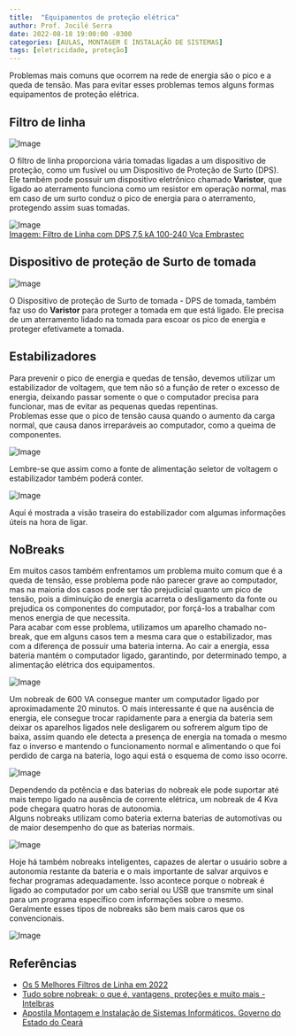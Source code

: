 ```yaml
---
title:  "Equipamentos de proteção elétrica"
author: Prof. Jocilé Serra
date: 2022-08-18 19:00:00 -0300
categories: [AULAS, MONTAGEM E INSTALAÇÃO DE SISTEMAS]
tags: [eletricidade, proteção]
---
```

Problemas mais comuns que ocorrem na rede de energia são o pico e a queda de tensão. Mas para evitar esses problemas temos alguns formas equipamentos de proteção elétrica.

## Filtro de linha

![Image](https://user-images.githubusercontent.com/45495068/185808868-b2fd7dcf-96f7-4ca4-8be7-72a1020b55e6.png)

O filtro de linha proporciona vária tomadas ligadas a um dispositivo de proteção, como um fusível ou um Dispositivo de Proteção de Surto (DPS). Ele também pode possuir um dispositivo eletrônico chamado **Varistor**, que ligado ao aterramento funciona como um resistor em operação normal, mas em caso de um surto conduz o pico de energia para o aterramento, protegendo assim suas tomadas.

![Image](https://user-images.githubusercontent.com/45495068/185809761-f29ef5fe-f78d-4a2d-a370-966df0b6778e.png)  
[Imagem: Filtro de Linha com DPS 7,5 kA 100-240 Vca Embrastec](https://eloja.eletrotecnicaveracruz.com.br/produtos/filtro-de-linha-com-dps-75-ka-100-240-vca-embrastec/)

## Dispositivo de proteção de Surto de tomada

![Image](https://user-images.githubusercontent.com/45495068/185809008-168ad204-83e6-4f47-bf2c-20a215242bfe.png)

O Dispositivo de proteção de Surto de tomada - DPS de tomada, também faz uso do **Varistor** para proteger a tomada em que está ligado. Ele precisa de um aterramento lidado na tomada para escoar os pico de energia e proteger efetivamete a tomada.

## Estabilizadores

Para prevenir o pico de energia e quedas de tensão, devemos utilizar um estabilizador de voltagem, que tem não só a função de reter o excesso de energia, deixando passar somente o que o computador precisa para funcionar, mas de evitar as pequenas quedas
repentinas.  
Problemas esse que o pico de tensão causa quando o aumento da carga normal, que causa danos irreparáveis ao computador, como a queima de componentes.

![Image](https://user-images.githubusercontent.com/45495068/185793150-31207946-9829-4417-9be2-2a4f58dc5cc1.png)

Lembre-se que assim como a fonte de alimentação seletor de voltagem o estabilizador também poderá conter.

![Image](https://user-images.githubusercontent.com/45495068/185793169-7969bc0b-2d34-4418-82dd-2fd906fd61e6.png)

Aqui é mostrada a visão traseira do estabilizador com algumas informações úteis na hora de ligar.

## NoBreaks

Em muitos casos também enfrentamos um problema muito comum que é a queda de tensão, esse problema pode não parecer grave ao computador, mas na maioria dos casos pode ser tão prejudicial quanto um pico de tensão, pois a diminuição de energia acarreta o desligamento da fonte ou prejudica os componentes do computador, por forçá-los a trabalhar
com menos energia de que necessita.  
Para acabar com esse problema, utilizamos um aparelho chamado no-break, que em alguns casos tem a mesma cara que o estabilizador, mas com a diferença de possuir uma bateria interna. Ao cair a energia, essa bateria mantém o computador ligado, garantindo, por determinado tempo, a alimentação elétrica dos equipamentos.

![Image](https://user-images.githubusercontent.com/45495068/185793268-b2d783b8-c709-400d-8639-e9b1b1ea10a2.png)

Um nobreak de 600 VA consegue manter um computador ligado por aproximadamente 20 minutos. O mais interessante é que na ausência de energia, ele consegue trocar rapidamente para a energia da bateria sem deixar os aparelhos ligados nele desligarem ou sofrerem algum tipo de baixa, assim quando ele detecta a presença de energia na tomada o mesmo faz o inverso e mantendo o funcionamento normal e alimentando o que foi perdido de carga na bateria, logo aqui está o esquema de como isso ocorre.

![Image](https://user-images.githubusercontent.com/45495068/185793298-03f50f4e-2870-4b19-919c-5f937586141b.png)

Dependendo da potência e das baterias do nobreak ele pode suportar até mais tempo ligado na ausência de corrente elétrica, um nobreak de 4 Kva pode chegara quatro horas de autonomia.  
Alguns nobreaks utilizam como bateria externa baterias de automotivas ou de maior desempenho do que as baterias normais.

![Image](https://user-images.githubusercontent.com/45495068/185793344-6a8d97e9-6d69-47a6-bbec-7d3b1e789d5e.png)

Hoje há também nobreaks inteligentes, capazes de alertar o usuário sobre a autonomia restante da bateria e o mais importante de salvar arquivos e fechar programas adequadamente. Isso acontece porque o nobreak é ligado ao computador por um cabo serial
ou USB que transmite um sinal para um programa específico com informações sobre o mesmo. Geralmente esses tipos de nobreaks são bem mais caros que os convencionais.  

![Image](https://user-images.githubusercontent.com/45495068/185793376-429e4fd0-791f-4e84-927d-0f5985a33b9f.png)

## Referências

- [Os 5 Melhores Filtros de Linha em 2022](https://guiadasferramentas.com/melhores-filtros-de-linha/)
- [Tudo sobre nobreak: o que é, vantagens, proteções e muito mais - Intelbras](https://blog.intelbras.com.br/tudo-sobre-nobreak/)
- [Apostila Montagem e Instalação de Sistemas Informáticos. Governo do Estado do Ceará](https://educacaoprofissional.seduc.ce.gov.br/images/material_didatico/redes_de_computadores/redes_de_computadores_montagem_instalacoes_sistemas_informaticos.pdf)
